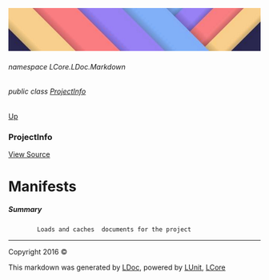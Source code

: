 ![](../Content/LDoc-banner-small.png "")

###### namespace LCore.LDoc.Markdown

###### public class [ProjectInfo](ProjectInfo.md)
[Up](ProjectInfo.md)

### ProjectInfo
[View Source](../Markdown/Projects/ProjectInfo.cs)

# Manifests

##### Summary

            Loads and caches  documents for the project
            



---

Copyright 2016 &copy; [](../../README.md) [](../../TableOfContents.md)

This markdown was generated by [LDoc](https://github.com/CodeSingularity/LDoc), powered by [LUnit](https://github.com/CodeSingularity/LUnit), [LCore](https://github.com/CodeSingularity/LCore)
